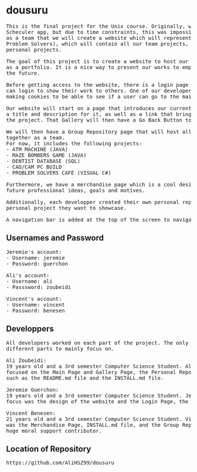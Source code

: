 # dousuru
<pre>
This is the final project for the Unix course. Originally, we were planning to make a
Scheculer app, but due to time constraints, this was impossible. Instead, we decided
as a team that we will create a website which will represent us as a group (The 
Problem Solvers), which will contain all our team projects, as well as some of our
personal projects.

The goal of this project is to create a website to host our projects and it works
as a portfolio. It is a nice way to present our works to employers and anyone in
the future. 

Before getting access to the website, there is a login page in which only the developpers
can login to show their work to others. One of our developers will securise this by 
making cookies to be able to see if a user can go to the main page. 

Our website will start on a page that introduces our current newest project. It will have
a title and description for it, as well as a link that brings you to a photo gallery of 
the project. That Gallery will then have a Go Back Button to go back to the main page.

We will then have a Group Repository page that will host all the projects we have done
together as a team.
For now, it includes the following projects:
- ATM MACHINE (JAVA)
- MAZE BOMBERS GAME (JAVA)
- DENTIST DATABASE (SQL)
- CAD/CAM PC BUILD
- PROBLEM SOLVERS CAFÉ (VISUAL C#)

Furthermore, we have a merchandise page which is a cool design and idea we can use for
future professional ideas, goals and motives.

Additionally, each developper created their own personal repository which hosts whatever
personal project they want to showcase.

A navigation bar is added at the top of the screen to navigate easily through each page.
</pre>
## Usernames and Password
<pre>
Jeremie's account:
- Username: jeremie
- Password: guerchon

Ali's account:
- Username: ali
- Passsword: zoubeidi

Vincent's account:
- Username: vincent
- Password: benesen
</pre>
## Developpers
<pre>
All developers worked on each part of the project. The only difference is that they had 
different parts to mainly focus on. 

Ali Zoubeidi: 
19 years old and a 3rd semester Computer Science Student. Ali was mostly
focused on the Main Page and Gallery Page, the Personal Repositories, and working on files
such as the README.md file and the INSTALL.md file. 

Jeremie Guerchon: 
19 years old and a 3rd semester Computer Science Student. Jeremie's main
focus was the design of the website and the Login Page, the navigation bar and the Cookies part.

Vincent Benesen: 
21 years old and a 3rd semester Computer Science Student. Vincent's main focus
was the Merchandise Page, INSTALL.md file, and the Group Repository page. Vincent was also a
huge moral support contributor.
</pre>
## Location of Repository 
<pre>
https://github.com/AliHSZ99/dousuru
</pre>

